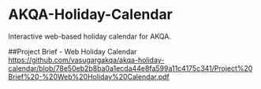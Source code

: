 # AKQA-Holiday-Calendar
Interactive web-based holiday calendar for AKQA.

##Project Brief - Web Holiday Calendar
https://github.com/vasugargakqa/akqa-holiday-calendar/blob/78e50eb2b8ba0a1ecda44e8fa599a11c4175c341/Project%20Brief%20-%20Web%20Holiday%20Calendar.pdf

